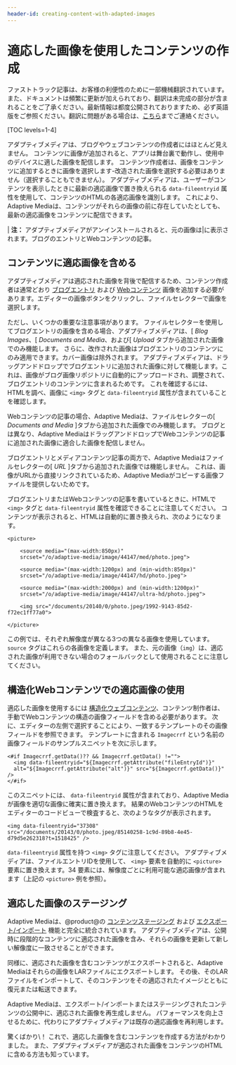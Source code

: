 ```yaml
---
header-id: creating-content-with-adapted-images
---
```


# 適応した画像を使用したコンテンツの作成

<p class="alert alert-info"><span class="wysiwyg-color-blue120">ファストトラック記事は、お客様の利便性のために一部機械翻訳されています。また、ドキュメントは頻繁に更新が加えられており、翻訳は未完成の部分が含まれることをご了承ください。最新情報は都度公開されておりますため、必ず英語版をご参照ください。翻訳に問題がある場合は、<a href="mailto:support-content-jp@liferay.com">こちら</a>までご連絡ください。</span></p>

[TOC levels=1-4]

アダプティブメディアは、ブログやウェブコンテンツの作成者にはほとんど見えません。 コンテンツに画像が追加されると、アプリは舞台裏で動作し、使用中のデバイスに適した画像を配信します。 コンテンツ作成者は、画像をコンテンツに追加するときに画像を選択します-改造された画像を選択する必要はありません（選択することもできません）。 アダプティブメディアは、ユーザーがコンテンツを表示したときに最新の適応画像で置き換えられる `data-fileentryid` 属性を使用して、コンテンツのHTMLの各適応画像を識別します。 これにより、Adaptive Mediaは、コンテンツがそれらの画像の前に存在していたとしても、最新の適応画像をコンテンツに配信できます。

| **注：** アダプティブメディアがアンインストールされると、元の画像は|に表示されます。ブログのエントリとWebコンテンツの記事。

## コンテンツに適応画像を含める

アダプティブメディアは適応された画像を背後で配信するため、コンテンツ作成者は通常どおり [ブログエントリ](/docs/7-1/user/-/knowledge_base/u/publishing-blogs) および [Webコンテンツ](/docs/7-1/user/-/knowledge_base/u/creating-web-content) 画像を追加する必要があります。エディターの画像ボタンをクリックし、ファイルセレクターで画像を選択します。

ただし、いくつかの重要な注意事項があります。 ファイルセレクターを使用してブログエントリの画像を含める場合、アダプティブメディアは、[ *Blog Images*、[ *Documents and Media*、および[ *Upload* タブから追加された画像でのみ機能します。 さらに、改作された画像はブログエントリのコンテンツにのみ適用できます。カバー画像は除外されます。 アダプティブメディアは、ドラッグアンドドロップでブログエントリに追加された画像に対して機能します。これは、画像がブログ画像リポジトリに自動的にアップロードされ、調整されて、ブログエントリのコンテンツに含まれるためです。 これを確認するには、HTMLを調べ、画像に `<img>` タグと `data-fileentryid` 属性が含まれていることを確認します。

Webコンテンツの記事の場合、Adaptive Mediaは、ファイルセレクターの[ *Documents and Media* ]タブから追加された画像でのみ機能します。 ブログとは異なり、Adaptive MediaはドラッグアンドドロップでWebコンテンツの記事に追加された画像に適合した画像を配信しません。

ブログエントリとメディアコンテンツ記事の両方で、Adaptive Mediaはファイルセレクターの[ *URL* ]タブから追加された画像では機能しません。 これは、画像がURLから直接リンクされているため、Adaptive Mediaがコピーする画像ファイルを提供しないためです。

ブログエントリまたはWebコンテンツの記事を書いているときに、HTMLで `<img>` タグと `data-fileentryid` 属性を確認できることに注意してください。 コンテンツが表示されると、HTMLは自動的に置き換えられ、次のようになります。

    <picture>
    
        <source media="(max-width:850px)" 
        srcset="/o/adaptive-media/image/44147/med/photo.jpeg">
    
        <source media="(max-width:1200px) and (min-width:850px)" 
        srcset="/o/adaptive-media/image/44147/hd/photo.jpeg">
    
        <source media="(max-width:2000px) and (min-width:1200px)" 
        srcset="/o/adaptive-media/image/44147/ultra-hd/photo.jpeg">
    
        <img src="/documents/20140/0/photo.jpeg/1992-9143-85d2-f72ec1ff77a0">
    
    </picture>

この例では、それぞれ解像度が異なる3つの異なる画像を使用しています。 `source` タグはこれらの各画像を定義します。 また、元の画像（`img`）は、適応された画像が利用できない場合のフォールバックとして使用されることに注意してください。

## 構造化Webコンテンツでの適応画像の使用

適応した画像を使用するには [構造化ウェブコンテンツ](/docs/7-1/user/-/knowledge_base/u/designing-uniform-content)、コンテンツ制作者は、手動でWebコンテンツの構造の画像フィールドを含める必要があります。 次に、エディターの左側で選択することにより、一致するテンプレートのその画像フィールドを参照できます。 テンプレートに含まれる `Imagecrrf` という名前の画像フィールドのサンプルスニペットを次に示します。

    <#if Imagecrrf.getData()?? && Imagecrrf.getData() !="">
      <img data-fileentryid="${Imagecrrf.getAttribute("fileEntryId")}" 
      alt="${Imagecrrf.getAttribute("alt")}" src="${Imagecrrf.getData()}" />
    </#if>

このスニペットには、 `data-fileentryid` 属性が含まれており、Adaptive Mediaが画像を適切な画像に確実に置き換えます。 結果のWebコンテンツのHTMLをエディターのコードビューで検査すると、次のようなタグが表示されます。

    <img data-fileentryid="37308" 
    src="/documents/20143/0/photo.jpeg/85140258-1c9d-89b8-4e45-d79d5e262318?t=1518425" />

`data-fileentryid` 属性を持つ `<img>` タグに注意してください。 アダプティブメディアは、ファイルエントリIDを使用して、 `<img>` 要素を自動的に `<picture>` 要素に置き換えます。34 </code>要素には、解像度ごとに利用可能な適応画像が含まれます（上記の `<picture>` 例を参照）。

## 適応した画像のステージング

Adaptive Mediaは、@product@の [コンテンツステージング](/docs/7-1/user/-/knowledge_base/u/staging-content-for-publication) および [エクスポート/インポート](/docs/7-1/user/-/knowledge_base/u/exporting-importing-widget-data) 機能と完全に統合されています。 アダプティブメディアは、公開時に段階的なコンテンツに適応された画像を含み、それらの画像を更新して新しい解像度に一致させることができます。

同様に、適応された画像を含むコンテンツがエクスポートされると、Adaptive Mediaはそれらの画像をLARファイルにエクスポートします。 その後、そのLARファイルをインポートして、そのコンテンツをその適応されたイメージとともに復元または転送できます。

Adaptive Mediaは、エクスポート/インポートまたはステージングされたコンテンツの公開中に、適応された画像を再生成しません。 パフォーマンスを向上させるために、代わりにアダプティブメディアは既存の適応画像を再利用します。

驚くばかり\！ これで、適応した画像を含むコンテンツを作成する方法がわかりました。 また、アダプティブメディアが適応された画像をコンテンツのHTMLに含める方法も知っています。
